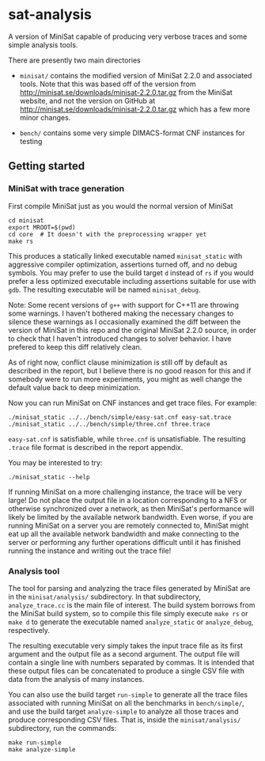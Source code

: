# sat-analysis

A version of MiniSat capable of producing very verbose traces
and some simple analysis tools.

There are presently two main directories

* `minisat/` contains the modified version of MiniSat 2.2.0 and associated tools.
  Note that this was based off of the version from http://minisat.se/downloads/minisat-2.2.0.tar.gz
  from the MiniSat website, and not the version on GitHub at http://minisat.se/downloads/minisat-2.2.0.tar.gz which has a few more minor changes.

* `bench/` contains some very simple DIMACS-format CNF instances for testing

## Getting started

### MiniSat with trace generation

First compile MiniSat just as you would the normal version of MiniSat

```
cd minisat
export MROOT=$(pwd)
cd core  # It doesn't with the preprocessing wrapper yet
make rs
```

This produces a statically linked executable named `minisat_static`
with aggressive compiler optimization, assertions turned off, and
no debug symbols. You may prefer to use the build target `d` instead of `rs`
if you would prefer a less optimized executable including assertions
suitable for use with `gdb`. The resulting executable will be named
`minisat_debug`.

Note: Some recent versions of `g++` with support for C++11 are throwing
some warnings. I haven't bothered making the necessary changes to
silence these warnings as I occasionally examined the diff between
the version of MiniSat in this repo and the original MiniSat 2.2.0 source,
in order to check that I haven't introduced changes to solver behavior.
I have prefered to keep this diff relatively clean.

As of right now, conflict clause minimization is still
off by default as described in the report, but I believe there
is no good reason for this and if somebody were to run more
experiments, you might as well change the default value back to deep minimization.

Now you can run MiniSat on CNF instances and get trace files. For example:
```
./minisat_static ../../bench/simple/easy-sat.cnf easy-sat.trace
./minisat_static ../../bench/simple/three.cnf three.trace
```
`easy-sat.cnf` is satisfiable, while `three.cnf` is unsatisfiable. The resulting `.trace` file format is described in the report appendix. 

You may be interested to try:
```
./minisat_static --help
```

If running MiniSat on a more challenging instance, the trace will be very large!
Do not place the output file in a location corresponding to a NFS
or otherwise synchronized over a network,
as then MiniSat's performance will likely be limited by the available network bandwidth.
Even worse, if you are running MiniSat on a server you are remotely connected to,
MiniSat might eat up all the available network bandwidth
and make connecting to the server or performing any further operations difficult
until it has finished running the instance and writing out the trace file!

### Analysis tool

The tool for parsing and analyzing the trace files generated by MiniSat are in
the `minisat/analysis/` subdirectory.
In that subdirectory,
`analyze_trace.cc` is the main file of interest.
The build system borrows from the MiniSat build system, so to compile this file
simply execute `make rs` or `make d` to generate the executable named `analyze_static` or `analyze_debug`, respectively.

The resulting executable very simply takes the input trace file as its first argument and the output file as a second argument.
The output file will contain a single line with numbers separated by commas.
It is intended that these output files can be concatenated to produce a single
CSV file with data from the analysis of many instances.

You can also use the build target `run-simple` to generate all the trace files
associated with running MiniSat on all the benchmarks in `bench/simple/`,
and use the build target `analyze-simple` to analyze all those traces and
produce corresponding CSV files.
That is, inside the `minisat/analysis/` subdirectory, run the commands:
```
make run-simple
make analyze-simple
```
